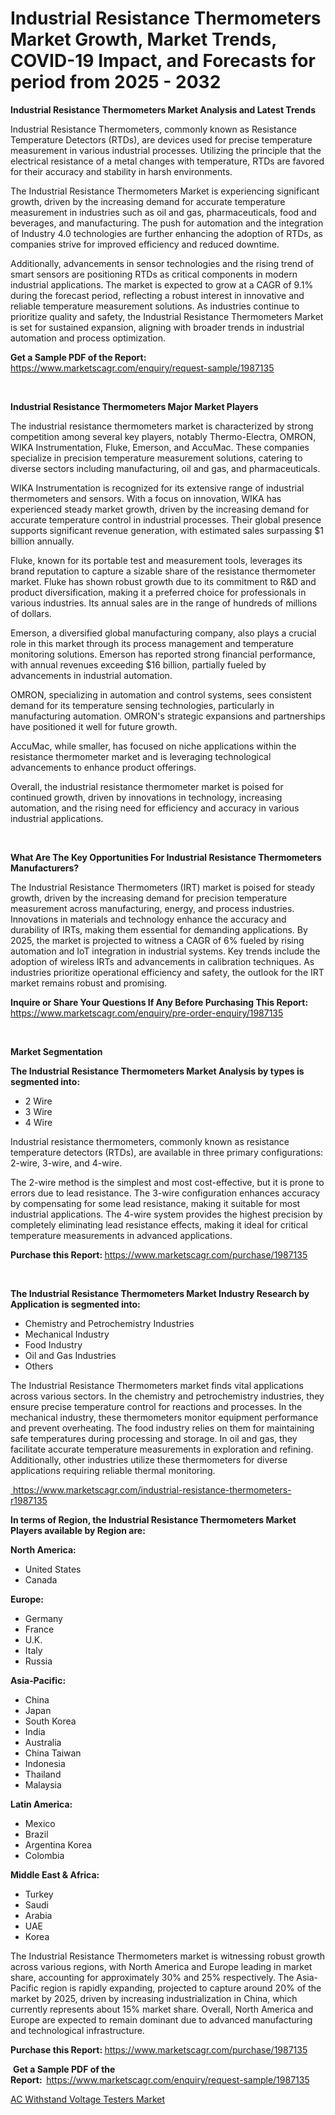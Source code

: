 <p><h1>Industrial Resistance Thermometers Market Growth, Market Trends, COVID-19 Impact, and Forecasts for period from 2025 - 2032</h1></p><p><strong>Industrial Resistance Thermometers Market Analysis and Latest Trends</strong></p>
<p><p>Industrial Resistance Thermometers, commonly known as Resistance Temperature Detectors (RTDs), are devices used for precise temperature measurement in various industrial processes. Utilizing the principle that the electrical resistance of a metal changes with temperature, RTDs are favored for their accuracy and stability in harsh environments. </p><p>The Industrial Resistance Thermometers Market is experiencing significant growth, driven by the increasing demand for accurate temperature measurement in industries such as oil and gas, pharmaceuticals, food and beverages, and manufacturing. The push for automation and the integration of Industry 4.0 technologies are further enhancing the adoption of RTDs, as companies strive for improved efficiency and reduced downtime. </p><p>Additionally, advancements in sensor technologies and the rising trend of smart sensors are positioning RTDs as critical components in modern industrial applications. The market is expected to grow at a CAGR of 9.1% during the forecast period, reflecting a robust interest in innovative and reliable temperature measurement solutions. As industries continue to prioritize quality and safety, the Industrial Resistance Thermometers Market is set for sustained expansion, aligning with broader trends in industrial automation and process optimization.</p></p>
<p><strong>Get a Sample PDF of the Report:&nbsp;</strong> <a href="https://www.marketscagr.com/enquiry/request-sample/1987135?utm_campaign=2749&utm_medium=2&utm_source=Github&utm_content=ia&utm_term=02032025&utm_id=industrial-resistance-thermometers">https://www.marketscagr.com/enquiry/request-sample/1987135</a></p>
<p>&nbsp;</p>
<p><strong>Industrial Resistance Thermometers Major Market Players</strong></p>
<p><p>The industrial resistance thermometers market is characterized by strong competition among several key players, notably Thermo-Electra, OMRON, WIKA Instrumentation, Fluke, Emerson, and AccuMac. These companies specialize in precision temperature measurement solutions, catering to diverse sectors including manufacturing, oil and gas, and pharmaceuticals.</p><p>WIKA Instrumentation is recognized for its extensive range of industrial thermometers and sensors. With a focus on innovation, WIKA has experienced steady market growth, driven by the increasing demand for accurate temperature control in industrial processes. Their global presence supports significant revenue generation, with estimated sales surpassing $1 billion annually.</p><p>Fluke, known for its portable test and measurement tools, leverages its brand reputation to capture a sizable share of the resistance thermometer market. Fluke has shown robust growth due to its commitment to R&D and product diversification, making it a preferred choice for professionals in various industries. Its annual sales are in the range of hundreds of millions of dollars.</p><p>Emerson, a diversified global manufacturing company, also plays a crucial role in this market through its process management and temperature monitoring solutions. Emerson has reported strong financial performance, with annual revenues exceeding $16 billion, partially fueled by advancements in industrial automation.</p><p>OMRON, specializing in automation and control systems, sees consistent demand for its temperature sensing technologies, particularly in manufacturing automation. OMRON's strategic expansions and partnerships have positioned it well for future growth.</p><p>AccuMac, while smaller, has focused on niche applications within the resistance thermometer market and is leveraging technological advancements to enhance product offerings.</p><p>Overall, the industrial resistance thermometer market is poised for continued growth, driven by innovations in technology, increasing automation, and the rising need for efficiency and accuracy in various industrial applications.</p></p>
<p>&nbsp;</p>
<p><strong>What Are The Key Opportunities For Industrial Resistance Thermometers Manufacturers?</strong></p>
<p><p>The Industrial Resistance Thermometers (IRT) market is poised for steady growth, driven by the increasing demand for precision temperature measurement across manufacturing, energy, and process industries. Innovations in materials and technology enhance the accuracy and durability of IRTs, making them essential for demanding applications. By 2025, the market is projected to witness a CAGR of 6% fueled by rising automation and IoT integration in industrial systems. Key trends include the adoption of wireless IRTs and advancements in calibration techniques. As industries prioritize operational efficiency and safety, the outlook for the IRT market remains robust and promising.</p></p>
<p><strong>Inquire or Share Your Questions If Any Before Purchasing This Report:</strong> <a href="https://www.marketscagr.com/enquiry/pre-order-enquiry/1987135?utm_campaign=2749&utm_medium=2&utm_source=Github&utm_content=ia&utm_term=02032025&utm_id=industrial-resistance-thermometers">https://www.marketscagr.com/enquiry/pre-order-enquiry/1987135</a></p>
<p>&nbsp;</p>
<p><strong>Market Segmentation</strong></p>
<p><strong>The Industrial Resistance Thermometers Market Analysis by types is segmented into:</strong></p>
<p><ul><li>2 Wire</li><li>3 Wire</li><li>4 Wire</li></ul></p>
<p><p>Industrial resistance thermometers, commonly known as resistance temperature detectors (RTDs), are available in three primary configurations: 2-wire, 3-wire, and 4-wire.</p><p>The 2-wire method is the simplest and most cost-effective, but it is prone to errors due to lead resistance. The 3-wire configuration enhances accuracy by compensating for some lead resistance, making it suitable for most industrial applications. The 4-wire system provides the highest precision by completely eliminating lead resistance effects, making it ideal for critical temperature measurements in advanced applications.</p></p>
<p><strong>Purchase this Report:&nbsp;</strong><a href="https://www.marketscagr.com/purchase/1987135?utm_campaign=2749&utm_medium=2&utm_source=Github&utm_content=ia&utm_term=02032025&utm_id=industrial-resistance-thermometers">https://www.marketscagr.com/purchase/1987135</a></p>
<p>&nbsp;</p>
<p><strong>The Industrial Resistance Thermometers Market Industry Research by Application is segmented into:</strong></p>
<p><ul><li>Chemistry and Petrochemistry Industries</li><li>Mechanical Industry</li><li>Food Industry</li><li>Oil and Gas Industries</li><li>Others</li></ul></p>
<p><p>The Industrial Resistance Thermometers market finds vital applications across various sectors. In the chemistry and petrochemistry industries, they ensure precise temperature control for reactions and processes. In the mechanical industry, these thermometers monitor equipment performance and prevent overheating. The food industry relies on them for maintaining safe temperatures during processing and storage. In oil and gas, they facilitate accurate temperature measurements in exploration and refining. Additionally, other industries utilize these thermometers for diverse applications requiring reliable thermal monitoring.</p></p>
<p><a href="https://www.marketscagr.com/industrial-resistance-thermometers-r1987135?utm_campaign=2749&utm_medium=2&utm_source=Github&utm_content=ia&utm_term=02032025&utm_id=industrial-resistance-thermometers">&nbsp;https://www.marketscagr.com/industrial-resistance-thermometers-r1987135</a></p>
<p><strong>In terms of Region, the Industrial Resistance Thermometers Market Players available by Region are:</strong></p>
<p>
    <p> <strong> North America: </strong>
        <ul>
            <li>United States</li>
            <li>Canada</li>
        </ul>
        </p> 
    <p> <strong> Europe: </strong>
        <ul>
            <li>Germany</li>
            <li>France</li>
            <li>U.K.</li>
            <li>Italy</li>
            <li>Russia</li>
        </ul>
        </p> 
    <p> <strong> Asia-Pacific: </strong>
        <ul>
            <li>China</li>
            <li>Japan</li>
            <li>South Korea</li>
            <li>India</li>
            <li>Australia</li>
            <li>China Taiwan</li>
            <li>Indonesia</li>
            <li>Thailand</li>
            <li>Malaysia</li>
        </ul>
        </p> 
    <p> <strong> Latin America: </strong>
        <ul>
            <li>Mexico</li>
            <li>Brazil</li>
            <li>Argentina Korea</li>
            <li>Colombia</li>
        </ul>
        </p> 
    <p> <strong> Middle East & Africa: </strong>
        <ul>
            <li>Turkey</li>
            <li>Saudi</li>
            <li>Arabia</li>
            <li>UAE</li>
            <li>Korea</li>
        </ul>
    </p>
    </p>
<p><p>The Industrial Resistance Thermometers market is witnessing robust growth across various regions, with North America and Europe leading in market share, accounting for approximately 30% and 25% respectively. The Asia-Pacific region is rapidly expanding, projected to capture around 20% of the market by 2025, driven by increasing industrialization in China, which currently represents about 15% market share. Overall, North America and Europe are expected to remain dominant due to advanced manufacturing and technological infrastructure.</p></p>
<p><strong>Purchase this Report: </strong><a href="https://www.marketscagr.com/purchase/1987135?utm_campaign=2749&utm_medium=2&utm_source=Github&utm_content=ia&utm_term=02032025&utm_id=industrial-resistance-thermometers">https://www.marketscagr.com/purchase/1987135</a></p>
<p>&nbsp;<strong>Get a Sample PDF of the Report:&nbsp;&nbsp;</strong><a href="https://www.marketscagr.com/enquiry/request-sample/1987135?utm_campaign=2749&utm_medium=2&utm_source=Github&utm_content=ia&utm_term=02032025&utm_id=industrial-resistance-thermometers">https://www.marketscagr.com/enquiry/request-sample/1987135</a></p>
<p><strong></strong></p>
<p><p><a href="https://github.com/ziogaskangui96/Market-Research-Report-List-1/blob/main/ac-withstand-voltage-testers-market.md?utm_campaign=2749&utm_medium=2&utm_source=Github&utm_content=ia&utm_term=02032025&utm_id=industrial-resistance-thermometers">AC Withstand Voltage Testers Market</a></p></p>